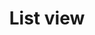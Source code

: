 ---
layout: pattern.njk
tags: 
    - mobile_components_de
key: list-view-mobile_de
title: List view
parent: mobile_components_de
image: mobile/overview/list-view.webp
keywords: list
order: 80
---